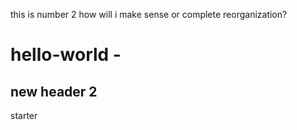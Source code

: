 this is number 2
how will i make sense or complete reorganization?
# hello-world - 
## new header 2
starter 
